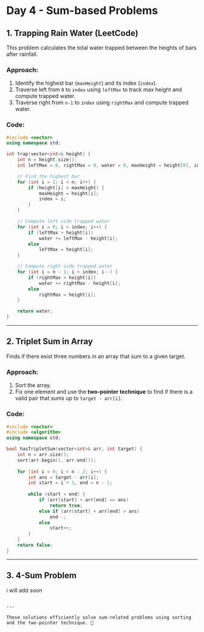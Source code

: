 # Day 4 - Sum-based Problems

## 1. Trapping Rain Water (LeetCode)
This problem calculates the total water trapped between the heights of bars after rainfall.

### Approach:
1. Identify the highest bar (`maxHeight`) and its index (`index`).
2. Traverse left from `0` to `index` using `leftMax` to track max height and compute trapped water.
3. Traverse right from `n-1` to `index` using `rightMax` and compute trapped water.

### Code:
```cpp
#include <vector>
using namespace std;

int trap(vector<int>& height) {
    int n = height.size();
    int leftMax = 0, rightMax = 0, water = 0, maxHeight = height[0], index = 0;

    // Find the highest bar
    for (int i = 1; i < n; i++) {
        if (height[i] > maxHeight) {
            maxHeight = height[i];
            index = i;
        }
    }

    // Compute left side trapped water
    for (int i = 0; i < index; i++) {
        if (leftMax > height[i])
            water += leftMax - height[i];
        else
            leftMax = height[i];
    }

    // Compute right side trapped water
    for (int i = n - 1; i > index; i--) {
        if (rightMax > height[i])
            water += rightMax - height[i];
        else
            rightMax = height[i];
    }

    return water;
}
```

---

## 2. Triplet Sum in Array
Finds if there exist three numbers in an array that sum to a given target.

### Approach:
1. Sort the array.
2. Fix one element and use the **two-pointer technique** to find if there is a valid pair that sums up to `target - arr[i]`.

### Code:
```cpp
#include <vector>
#include <algorithm>
using namespace std;

bool hasTripletSum(vector<int>& arr, int target) {
    int n = arr.size();
    sort(arr.begin(), arr.end());
    
    for (int i = 0; i < n - 2; i++) {
        int ans = target - arr[i];
        int start = i + 1, end = n - 1;
        
        while (start < end) {
            if (arr[start] + arr[end] == ans)
                return true;
            else if (arr[start] + arr[end] > ans)
                end--;
            else
                start++;
        }
    }
    return false;
}
```

---

## 3. 4-Sum Problem
 i will add soon
```

---

These solutions efficiently solve sum-related problems using sorting and the two-pointer technique. 🚀